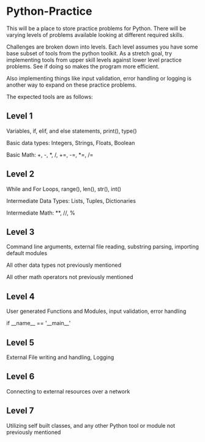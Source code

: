 # Python-Practice

This will be a place to store practice problems for Python. There will be varying levels of problems available looking at different required skills.

Challenges are broken down into levels. Each level assumes you have some base subset of tools from the python toolkit. As a stretch goal, try implementing tools from upper skill levels against lower level practice problems. See if doing so makes the program more efficient.

Also implementing things like input validation, error handling or logging is another way to expand on these practice problems.

The expected tools are as follows:

## Level 1

Variables, if, elif, and else statements, print(), type()

Basic data types: Integers, Strings, Floats, Boolean

Basic Math: +, -, \*, /, +=, -=, \*=, /=

## Level 2

While and For Loops, range(), len(), str(), int()

Intermediate Data Types: Lists, Tuples, Dictionaries

Intermediate Math: \*\*, //, %

## Level 3

Command line arguments, external file reading, substring parsing, importing default modules

All other data types not previously mentioned

All other math operators not previously mentioned

## Level 4

User generated Functions and Modules, input validation, error handling

if \_\_name\_\_ == '\_\_main\_\_'

## Level 5

External File writing and handling, Logging

## Level 6

Connecting to external resources over a network

## Level 7

Utilizing self built classes, and any other Python tool or module not previously mentioned
